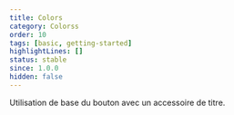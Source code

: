 ```yaml
---
title: Colors
category: Colorss
order: 10
tags: [basic, getting-started]
highlightLines: []
status: stable
since: 1.0.0
hidden: false
---
```


Utilisation de base du bouton avec un accessoire de titre.
